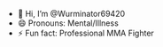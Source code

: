 - 👋 Hi, I’m @Wurminator69420
- 😄 Pronouns: Mental/Illness
- ⚡ Fun fact: Professional MMA Fighter

<!---
Wurminator69420/Wurminator69420 is a ✨ special ✨ repository because its `README.md` (this file) appears on your GitHub profile.
You can click the Preview link to take a look at your changes.
--->
